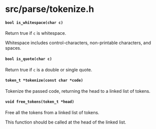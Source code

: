 # src/parse/tokenize.h

#### `bool is_whitespace(char c)`
Return true if `c` is whitespace.

Whitespace includes control-characters, non-printable characters, and spaces.

#### `bool is_quote(char c)`
Return true if `c` is a double or single quote.

#### `token_t *tokenize(const char *code)`
Tokenize the passed code, returning the head to a linked list of tokens.

#### `void free_tokens(token_t *head)`
Free all the tokens from a linked list of tokens.

This function should be called at the head of the linked list.

